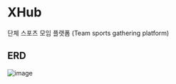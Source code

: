 # XHub
단체 스포츠 모임 플랫폼 (Team sports gathering platform)


## ERD
![image](https://github.com/ExerciseHub/XHub/assets/99332204/6970804a-5f50-444a-858a-2549a1aef286)
